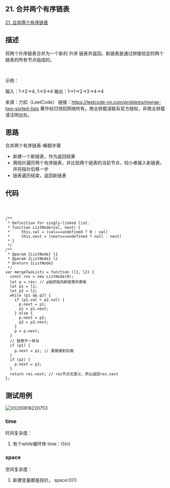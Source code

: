## 21. 合并两个有序链表
[21. 合并两个有序链表](https://leetcode-cn.com/problems/merge-two-sorted-lists/)

## 描述

将两个升序链表合并为一个新的 升序 链表并返回。新链表是通过拼接给定的两个链表的所有节点组成的。 

 

示例：

输入：1->2->4, 1->3->4
输出：1->1->2->3->4->4

来源：力扣（LeetCode）
链接：https://leetcode-cn.com/problems/merge-two-sorted-lists
著作权归领扣网络所有。商业转载请联系官方授权，非商业转载请注明出处。

## 思路

合并两个有序链表-解题步骤
- 新建一个新链表，作为返回结果
- 用指针遍历两个有序链表，并比较两个链表的当前节点，较小者接入新链表，并将指针后移一步
- 链表遍历结束，返回新链表


## 代码

``` JS



/**
 * Definition for singly-linked list.
 * function ListNode(val, next) {
 *     this.val = (val===undefined ? 0 : val)
 *     this.next = (next===undefined ? null : next)
 * }
 */
/**
 * @param {ListNode} l1
 * @param {ListNode} l2
 * @return {ListNode}
 */
var mergeTwoLists = function (l1, l2) {
  const res = new ListNode(0);
  let p = res; // p始终指向新链表的表尾
  let p1 = l1;
  let p2 = l2;
  while (p1 && p2) {
    if (p1.val < p2.val) {
      p.next = p1;
      p1 = p1.next;
    } else {
      p.next = p2;
      p2 = p2.next;
    }
    p = p.next;
  }
  // 链表不一样长
  if (p1) {
    p.next = p1; // 直接接到后面
  }
  if (p2) {
    p.next = p2;
  }
  return res.next; // res节点无意义，所以返回res.next
};
```


## 测试用例
![20200816220753](https://hzy-1301560453.cos.ap-shanghai.myqcloud.com/2020/pictures/20200816220753.png)
### time
时间复杂度： 
1. 有个while循环体 time：O(n)

### space
空间复杂度：
1. 新建变量都是指针。 space:O(1)
